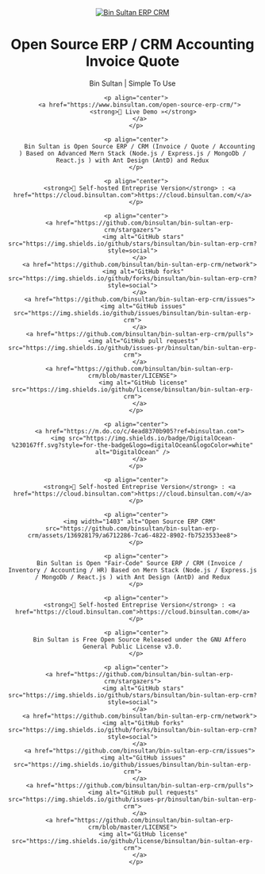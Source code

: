 <div align="center">
      <a href="https://www.binsultan.com/">
        <img src="https://img.shields.io/badge/Bin-Sultan%20ERP%20%2F%20CRM-blue?style=for-the-badge&logo=appveyor" alt="Bin Sultan ERP CRM" />
      </a>
      <h1>Open Source ERP / CRM Accounting Invoice Quote</h1>
      <p align="center">
         <p>Bin Sultan | Simple To Use</p>
      </p>
      
      <p align="center">
        <a href="https://www.binsultan.com/open-source-erp-crm/">
          <strong>🚀 Live Demo »</strong>
        </a>
      </p>
      
      <p align="center">
        Bin Sultan is Open Source ERP / CRM (Invoice / Quote / Accounting ) Based on Advanced Mern Stack (Node.js / Express.js / MongoDb / React.js ) with Ant Design (AntD) and Redux
      </p>
      
      <p align="center">
        <strong>🚀 Self-hosted Entreprise Version</strong> : <a href="https://cloud.binsultan.com">https://cloud.binsultan.com/</a>
      </p>
      
      <p align="center">
        <a href="https://github.com/binsultan/bin-sultan-erp-crm/stargazers">
          <img alt="GitHub stars" src="https://img.shields.io/github/stars/binsultan/bin-sultan-erp-crm?style=social">
        </a>
        <a href="https://github.com/binsultan/bin-sultan-erp-crm/network">
          <img alt="GitHub forks" src="https://img.shields.io/github/forks/binsultan/bin-sultan-erp-crm?style=social">
        </a>
        <a href="https://github.com/binsultan/bin-sultan-erp-crm/issues">
          <img alt="GitHub issues" src="https://img.shields.io/github/issues/binsultan/bin-sultan-erp-crm">
        </a>
        <a href="https://github.com/binsultan/bin-sultan-erp-crm/pulls">
          <img alt="GitHub pull requests" src="https://img.shields.io/github/issues-pr/binsultan/bin-sultan-erp-crm">
        </a>
        <a href="https://github.com/binsultan/bin-sultan-erp-crm/blob/master/LICENSE">
          <img alt="GitHub license" src="https://img.shields.io/github/license/binsultan/bin-sultan-erp-crm">
        </a>
      </p>
      
      <p align="center">
        <a href="https://m.do.co/c/4ead8370b905?ref=binsultan.com">
          <img src="https://img.shields.io/badge/DigitalOcean-%230167ff.svg?style=for-the-badge&logo=digitalOcean&logoColor=white" alt="DigitalOcean" />
        </a>
      </p>
      
      <p align="center">
        <strong>🚀 Self-hosted Entreprise Version</strong> : <a href="https://cloud.binsultan.com">https://cloud.binsultan.com/</a>
      </p>
      
      <p align="center">
        <img width="1403" alt="Open Source ERP CRM" src="https://github.com/binsultan/bin-sultan-erp-crm/assets/136928179/a6712286-7ca6-4822-8902-fb7523533ee8">
      </p>
      
      <p align="center">
        Bin Sultan is Open "Fair-Code" Source ERP / CRM (Invoice / Inventory / Accounting / HR) Based on Mern Stack (Node.js / Express.js / MongoDb / React.js ) with Ant Design (AntD) and Redux
      </p>
      
      <p align="center">
        <strong>🚀 Self-hosted Entreprise Version</strong> : <a href="https://cloud.binsultan.com">https://cloud.binsultan.com</a>
      </p>
      
      <p align="center">
        Bin Sultan is Free Open Source Released under the GNU Affero General Public License v3.0.
      </p>
      
      <p align="center">
        <a href="https://github.com/binsultan/bin-sultan-erp-crm/stargazers">
          <img alt="GitHub stars" src="https://img.shields.io/github/stars/binsultan/bin-sultan-erp-crm?style=social">
        </a>
        <a href="https://github.com/binsultan/bin-sultan-erp-crm/network">
          <img alt="GitHub forks" src="https://img.shields.io/github/forks/binsultan/bin-sultan-erp-crm?style=social">
        </a>
        <a href="https://github.com/binsultan/bin-sultan-erp-crm/issues">
          <img alt="GitHub issues" src="https://img.shields.io/github/issues/binsultan/bin-sultan-erp-crm">
        </a>
        <a href="https://github.com/binsultan/bin-sultan-erp-crm/pulls">
          <img alt="GitHub pull requests" src="https://img.shields.io/github/issues-pr/binsultan/bin-sultan-erp-crm">
        </a>
        <a href="https://github.com/binsultan/bin-sultan-erp-crm/blob/master/LICENSE">
          <img alt="GitHub license" src="https://img.shields.io/github/license/binsultan/bin-sultan-erp-crm">
        </a>
      </p>
</div>
